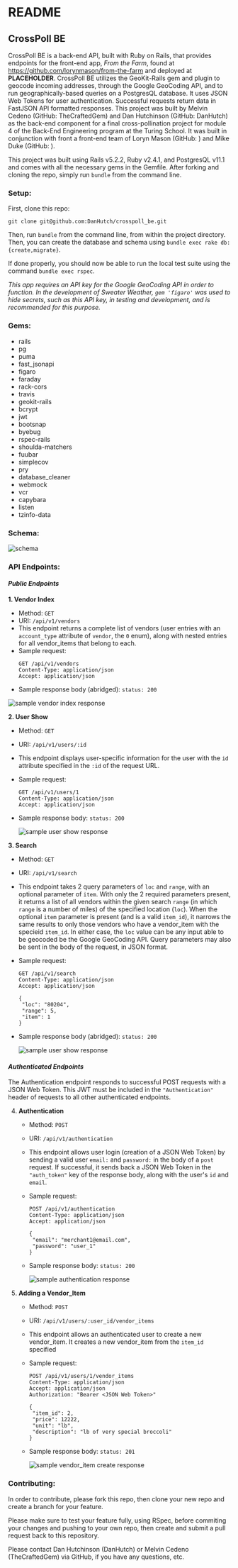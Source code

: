 # README
## CrossPoll BE

CrossPoll BE is a back-end API, built with Ruby on Rails, that provides endpoints for the front-end app, _From the Farm_, found at https://github.com/lorynmason/from-the-farm and deployed at **PLACEHOLDER**. CrossPoll BE utilizes the GeoKit-Rails gem and plugin to geocode incoming addresses, through the Google GeoCoding API, and to run geographically-based queries on a PostgresQL database. It uses JSON Web Tokens for user authentication. Successful requests return data in FastJSON API formatted responses.
This project was built by Melvin Cedeno (GitHub: TheCraftedGem) and Dan Hutchinson (GitHub: DanHutch) as the back-end component for a final cross-pollination project for module 4 of the Back-End Engineering program at the Turing School. It was built in conjunction with front a front-end team of Loryn Mason (GitHub: ) and Mike Duke (GitHub: ).

This project was built using Rails v5.2.2,  Ruby v2.4.1, and PostgresQL v11.1 and comes with all the necessary gems in the Gemfile. After forking and cloning the repo, simply run `bundle` from the command line.

### Setup:

First, clone this repo:

```
git clone git@github.com:DanHutch/crosspoll_be.git
```
Then, run `bundle` from the command line, from within the project directory. Then, you can create the database and schema using `bundle exec rake db:{create,migrate}`.

If done properly, you should now be able to run the local test suite using the command `bundle exec rspec`.

*This app requires an API key for the Google GeoCoding API in order to function. In the development of Sweater Weather, `gem 'figaro'` was used to hide secrets, such as this API key, in testing and development, and is recommended for this purpose.*

### Gems:

- rails
- pg
- puma
- fast_jsonapi
- figaro
- faraday
- rack-cors
- travis
- geokit-rails
- bcrypt
- jwt
- bootsnap
- byebug
- rspec-rails
- shoulda-matchers
- fuubar
- simplecov
- pry
- database_cleaner
- webmock
- vcr
- capybara
- listen
- tzinfo-data

### Schema:

![schema](./readme_imgs/schema.png)

### API Endpoints:

#### _Public Endpoints_

**1. Vendor Index**
   - Method: `GET`
   - URI: `/api/v1/vendors`
   - This endpoint returns a complete list of vendors (user entries with an `account_type` attribute of `vendor`, the `0` enum), along with nested entries for all vendor_items that belong to each.
   - Sample request:
     ```
     GET /api/v1/vendors
     Content-Type: application/json
     Accept: application/json
     ```
   - Sample response body (abridged): `status: 200`

![sample vendor index response](./readme_imgs/vendor_index_response.png)

**2. User Show**
   - Method: `GET`
   - URI: `/api/v1/users/:id`
   - This endpoint displays user-specific information for the user with the `id` attribute specified in the `:id` of the request URL.
   - Sample request:
     ```
     GET /api/v1/users/1
     Content-Type: application/json
     Accept: application/json
     ```
   - Sample response body: `status: 200`

     ![sample user show response](./readme_imgs/user_show_response.png)

**3. Search**
   - Method: `GET`
   - URI: `/api/v1/search`
   - This endpoint takes 2 query parameters of `loc` and `range`, with an optional parameter of `item`. With only the 2 required parameters present, it returns a list of all vendors within the given search `range` (in which `range` is a number of miles) of the specified location (`loc`). When the optional `item` parameter is present (and is a valid `item_id`), it narrows the same results to only those vendors who have a vendor_item with the specieid `item_id`. In either case, the `loc` value can be any input able to be geocoded be the Google GeoCoding API. Query parameters may also be sent in the body of the request, in JSON format.
   - Sample request:
     ```
     GET /api/v1/search
     Content-Type: application/json
     Accept: application/json

     {
      "loc": "80204",
      "range": 5,
      "item": 1
     }
     ```
   - Sample response body (abridged): `status: 200`


     ![sample user show response](./readme_imgs/search_response.png)

#### _Authenticated Endpoints_
The Authentication endpoint responds to successful POST requests with a JSON Web Token. This JWT must be included in the `"Authentication"` header of requests to all other authenticated endpoints.

4. **Authentication**
   - Method: `POST`
   - URI: `/api/v1/authentication`
   - This endpoint allows user login (creation of a JSON Web Token) by sending a valid user `email:` and `password:` in the body of a `post` request. If successful, it sends back a JSON Web Token in the `"auth_token"` key of the response body, along with the user's `id` and `email`.
   - Sample request:
     ```
     POST /api/v1/authentication
     Content-Type: application/json
     Accept: application/json

     {
      "email": "merchant1@email.com",
      "password": "user_1"
     }
     ```
   - Sample response body: `status: 200`

     ![sample authentication response](./readme_imgs/authentication_response.png)

5. **Adding a Vendor_Item**
   - Method: `POST`
   - URI: `/api/v1/users/:user_id/vendor_items`
   - This endpoint allows an authenticated user to create a new vendor_item. It creates a new vendor_item from the `item_id` specified
   - Sample request:
     ```
     POST /api/v1/users/1/vendor_items
     Content-Type: application/json
     Accept: application/json
     Authorization: "Bearer <JSON Web Token>"

     {
      "item_id": 2,
      "price": 12222,
      "unit": "lb",
      "description": "lb of very special broccoli"
     }
     ```
   - Sample response body: `status: 201`

     ![sample vendor_item create response](./readme_imgs/vendor_item_create_response.png)

### Contributing:

In order to contribute, please fork this repo, then clone your new repo and create a branch for your feature.

Please make sure to test your feature fully, using RSpec, before commiting your changes and pushing to your own repo, then create and submit a pull request back to this repository.

Please contact Dan Hutchinson (DanHutch) or Melvin Cedeno (TheCraftedGem) via GitHub, if you have any questions, etc.
